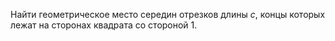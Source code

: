 Найти геометрическое место середин отрезков длины $c$, концы которых лежат на сторонах квадрата со стороной 1.